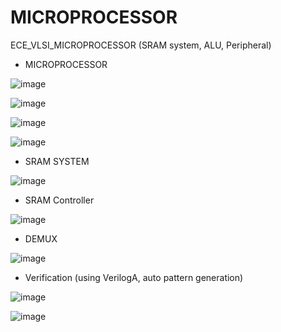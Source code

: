 # MICROPROCESSOR

ECE_VLSI_MICROPROCESSOR (SRAM system, ALU, Peripheral)

- MICROPROCESSOR

![image](https://github.com/seo459/MICROPROCESSOR/assets/72679290/77b3ef5c-d45b-4487-8e5b-7ed8fd714395)

![image](https://github.com/seo459/MICROPROCESSOR/assets/72679290/34f8c09d-b5df-48fb-9531-a24758c2b180)

![image](https://github.com/seo459/MICROPROCESSOR/assets/72679290/08414545-7205-4c6a-aaf9-3ec544bb9f6f)

![image](https://github.com/seo459/MICROPROCESSOR/assets/72679290/d8247cf8-700e-4101-b71c-201c1fb87251)


- SRAM SYSTEM

![image](https://github.com/seo459/MICROPROCESSOR/assets/72679290/d42a93b8-f478-4eae-80e9-240c504d5133)

- SRAM Controller

![image](https://github.com/seo459/MICROPROCESSOR/assets/72679290/f8ae7c06-373b-4aa3-a3ee-efb34454b540)

- DEMUX

![image](https://github.com/seo459/MICROPROCESSOR/assets/72679290/ba4df93a-708a-4aba-bc99-73278da15725)

- Verification (using VerilogA, auto pattern generation)

![image](https://github.com/seo459/MICROPROCESSOR/assets/72679290/d1f0f6f4-31ec-4f97-b209-eb310ea508eb)

![image](https://github.com/seo459/MICROPROCESSOR/assets/72679290/5de1f61a-b432-4b60-8a43-8a62310a94f2)
